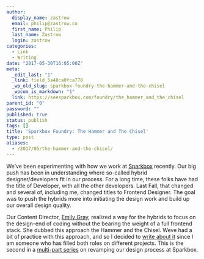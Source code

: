 ```yaml
---
author:
  display_name: zastrow
  email: philip@zastrow.co
  first_name: Philip
  last_name: Zastrow
  login: zastrow
categories:
  - Link
  - Writing
date: "2017-05-30T16:05:00Z"
meta:
  _edit_last: "1"
  _link: field_5a48ca0fca770
  _wp_old_slug: sparkbox-foundry-the-hammer-and-the-chisel
  _wpcom_is_markdown: "1"
  link: https://seesparkbox.com/foundry/the_hammer_and_the_chisel
parent_id: "0"
password: ""
published: true
status: publish
tags: []
title: 'Sparkbox Foundry: The Hammer and The Chisel'
type: post
aliases:
  - /2017/05/the-hammer-and-the-chisel/
---
```

<p>We’ve been experimenting with how we work at <a href="https://seesparkbox.com">Sparkbox</a> recently. Our big push has been in understanding where so-called hybrid designer/developers fit in our process. For a long time, these folks have had the title of Developer, with all the other developers. Last Fall, that changed and several of, including me, changed titles to Frontend Designer. The goal was to push the hybrids more into initiating the design work and build up our overall design quality.</p>
<p>Our Content Director, <a href="https://twitter.com/emilykggray">Emily Gray</a>, realized a way for the hybrids to focus on the design-end of coding without the bearing the weight of a full frontend stack. She dubbed this approach the Hammer and the Chisel. Weve had a bit of practice with this approach, and so I decided to <a href="https://seesparkbox.com/foundry/series/designing_design_culture">write about it</a> since I am someone who has filled both roles on different projects. This is the second in a <a href="https://seesparkbox.com/foundry/series/designing_design_culture">multi-part series</a> on revamping our design process at Sparkbox.</p>
